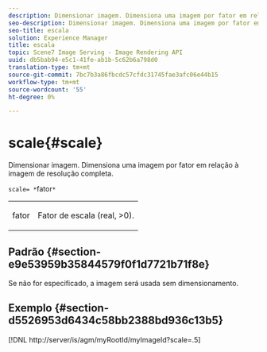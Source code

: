 ```yaml
---
description: Dimensionar imagem. Dimensiona uma imagem por fator em relação à imagem de resolução completa.
seo-description: Dimensionar imagem. Dimensiona uma imagem por fator em relação à imagem de resolução completa.
seo-title: escala
solution: Experience Manager
title: escala
topic: Scene7 Image Serving - Image Rendering API
uuid: db5bab94-e5c1-41fe-ab1b-5c62b6a798d0
translation-type: tm+mt
source-git-commit: 7bc7b3a86fbcdc57cfdc31745fae3afc06e44b15
workflow-type: tm+mt
source-wordcount: '55'
ht-degree: 0%

---
```



# scale{#scale}

Dimensionar imagem. Dimensiona uma imagem por fator em relação à imagem de resolução completa.

`scale= *`fator`*`

<table id="simpletable_AC0974B79E064BA99C1F76461BDE808A"> 
 <tr class="strow"> 
  <td class="stentry"> <p><span class="codeph"> <span class="varname"> fator</span></span> </p> </td> 
  <td class="stentry"> <p>Fator de escala (real, &gt;0). </p></td> 
 </tr> 
</table>

## Padrão {#section-e9e53959b35844579f0f1d7721b71f8e}

Se não for especificado, a imagem será usada sem dimensionamento.

## Exemplo {#section-d5526953d6434c58bb2388bd936c13b5}

[!DNL http://server/is/agm/myRootId/myImageId?scale=.5]

